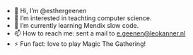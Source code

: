 - 👋 Hi, I’m @esthergeenen
- 👀 I’m interested in teachting computer science.
- 🌱 I’m currently learning Mendix slow code.
- 📫 How to reach me: sent a mail to e.geenen@leokanner.nl
- ⚡ Fun fact: love to play Magic The Gathering!

<!---
esthergeenen/esthergeenen is a ✨ special ✨ repository because its `README.md` (this file) appears on your GitHub profile.
You can click the Preview link to take a look at your changes.
--->

